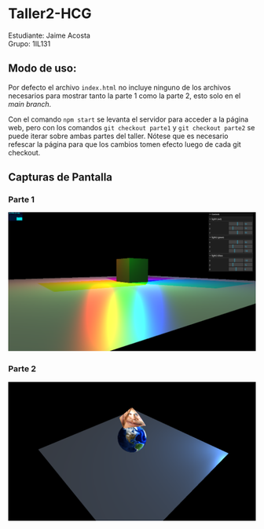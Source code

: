 # Taller2-HCG
Estudiante: Jaime Acosta \
Grupo: 1IL131

## Modo de uso:
Por defecto el archivo `index.html` no incluye ninguno de los archivos
necesarios para mostrar tanto la parte 1 como la parte 2, esto solo
en el _main branch_. 

Con el comando `npm start` se levanta el servidor para acceder a
la página web, pero con los comandos `git checkout parte1` y
`git checkout parte2` se puede  iterar sobre ambas partes del taller.
Nótese que es necesario refescar la página para que los cambios tomen
efecto luego de cada git checkout.

## Capturas de Pantalla

### Parte 1

![Captura de pantalla de la parte 1](screenshots/Screenshot-parte1.png)

### Parte 2

![Captura de pantalla de la parte 1](screenshots/Screenshot-parte2.png)